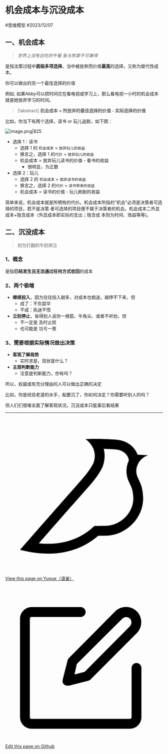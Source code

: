 
# 机会成本与沉没成本

<Badge type="warning">#思维模型</Badge> <Badge type="warning">#2023/12/07</Badge> 

## 一、机会成本

>  *世界上没有白吃的午餐*
>  *鱼与熊掌不可兼得*

是指法策过程中**面临多项选择**，当中被放奔而价值**最高**的选择，又称为替代性成本。

你可以做出的另一个最佳选择的价值 

例如, 如果Abby可以把时间花在看电视或学习上，那么看电视一小时的机会成本就是她放弃学习的时间。

> [!abstract]
>  **机会成本 = 所放弃的最佳选择的价值 -  实际选择的价值**

比如，你当下有两个选择，读书  or  玩儿追剧，如下图：

![image.png|825](https://od-1310531898.cos.ap-beijing.myqcloud.com/202312090923558.png)


- 选择 1：读书
	- 选择 1 的 `机会成本`  =  `放弃玩儿的收益`
	- 换言之，选择 1 的`代价` = `放弃玩儿的收益`
	- 机会成本 = 放弃玩儿读书的价值 -  看书的收益 
		- 很明显，为正数
- 选择 2：玩儿
	- 选择 2 的 `机会成本`  =  `放弃读书的收益`
	- 换言之，选择 2 的`代价` = `读书带来的收益` 
	- 机会成本 = 读书的价值 -  玩儿刷剧的收益 


简单来说，机会成本就是所牺牲的代价。机会成本所指的”机会”必须是决策者可选择的项目，若不是决策
者可选择的项目便不属于决策者的机会。机会成本二外显成本+隐含成本（外显成本即实际的支出；隐含成
本则为时间、效益等等)。



## 二、沉没成本

>  别为打翻的牛奶哭泣

### 1、概念

是指**已经发生且无法通过任何方式收回**的成本
### 2、两个**极端**

- **继续投入**，因为往往投入越多，对成本也痴迷，越停不下来，但
	- 成了：不负韶华
	- 不成：执迷不悟
- **立刻停止**，省得别人说你一根筋、牛角尖、或者不听劝，但
	- 不一定是 及时止损
	- 也可能是 功亏一篑 

### 3、需要根据实际情况做出决策

- **客观了解局势**
	- 实时求是，现状是什么？
- **主观判断能力**
	- 注意是判断能力，你有吗？

所以，权威或有充分理由的人可以做出正确的决定

比如，你是经验老道的水手，船要沉了，你如何决定？你需要听别人的吗？

但人们们很难全面了解客观状况，沉没成本只能事后看结果



---
<div class="liguwe-doc-footer">
            <div class="liguwe-doc-footer-edit-link">
                <p class="liguwe-doc-footer-p">
                    <svg t="1687912573060" class="icon" viewBox="0 0 1024 1024" version="1.1" xmlns="http://www.w3.org/2000/svg" p-id="1498">
                        <path d="M854.6 370.6c-9.9-39.4 9.9-102.2 73.4-124.4l-67.9-3.6s-25.7-90-143.6-98c-117.8-8.1-194.9-3-195-3 0.1 0 87.4 55.6 52.4 154.7-25.6 52.5-65.8 95.6-108.8 144.7-1.3 1.3-2.5 2.6-3.5 3.7C319.4 605 96 860 96 860c245.9 64.4 410.7-6.3 508.2-91.1 20.5-0.2 35.9-0.3 46.3-0.3 135.8 0 250.6-117.6 245.9-248.4-3.2-89.9-31.9-110.2-41.8-149.6z m-204.1 334c-10.6 0-26.2 0.1-46.8 0.3l-23.6 0.2-17.8 15.5c-47.1 41-104.4 71.5-171.4 87.6-52.5 12.6-110 16.2-172.7 9.6 18-20.5 36.5-41.6 55.4-63.1 92-104.6 173.8-197.5 236.9-268.5l1.4-1.4 1.3-1.5c4.1-4.6 20.6-23.3 24.7-28.1 9.7-11.1 17.3-19.9 24.5-28.6 30.7-36.7 52.2-67.8 69-102.2l1.6-3.3 1.2-3.4c13.7-38.8 15.4-76.9 6.2-112.8 22.5 0.7 46.5 1.9 71.7 3.6 33.3 2.3 55.5 12.9 71.1 29.2 5.8 6 10.2 12.5 13.4 18.7 1 2 1.7 3.6 2.3 5l5 17.7c-15.7 34.5-19.9 73.3-11.4 107.2 3 11.8 6.9 22.4 12.3 34.4 2.1 4.7 9.5 20.1 11 23.3 10.3 22.7 15.4 43 16.7 78.7 3.3 94.6-82.7 181.9-182 181.9z"
                              p-id="1499" ></path>
                    </svg>
                    <a href="https://www.yuque.com/liguwe/post/57d16359-e2d9-50e3-b2e5-471c38db8b70" target="_blank" class="liguwe-doc-footer-edit-link-a">
                        View this page on Yuque（语雀）
                    </a>
                </p>
                <p class="liguwe-doc-footer-p">
                    <svg t="1687913054251" class="icon" viewBox="0 0 1024 1024" version="1.1" xmlns="http://www.w3.org/2000/svg" p-id="5173"><path d="M853.333333 501.333333c-17.066667 0-32 14.933333-32 32v320c0 6.4-4.266667 10.666667-10.666666 10.666667H170.666667c-6.4 0-10.666667-4.266667-10.666667-10.666667V213.333333c0-6.4 4.266667-10.666667 10.666667-10.666666h320c17.066667 0 32-14.933333 32-32s-14.933333-32-32-32H170.666667c-40.533333 0-74.666667 34.133333-74.666667 74.666666v640c0 40.533333 34.133333 74.666667 74.666667 74.666667h640c40.533333 0 74.666667-34.133333 74.666666-74.666667V533.333333c0-17.066667-14.933333-32-32-32z"  p-id="5174"></path><path d="M405.333333 484.266667l-32 125.866666c-2.133333 10.666667 0 23.466667 8.533334 29.866667 6.4 6.4 14.933333 8.533333 23.466666 8.533333h8.533334l125.866666-32c6.4-2.133333 10.666667-4.266667 14.933334-8.533333l300.8-300.8c38.4-38.4 38.4-102.4 0-140.8-38.4-38.4-102.4-38.4-140.8 0L413.866667 469.333333c-4.266667 4.266667-6.4 8.533333-8.533334 14.933334z m59.733334 23.466666L761.6 213.333333c12.8-12.8 36.266667-12.8 49.066667 0 12.8 12.8 12.8 36.266667 0 49.066667L516.266667 558.933333l-66.133334 17.066667 14.933334-68.266667z"  p-id="5175"></path></svg>
                    <a href="https://github.com/liguwe/liguwe.github.io/blob/master/docs/57d16359-e2d9-50e3-b2e5-471c38db8b70.md" target="_blank" class="liguwe-doc-footer-edit-link-a">Edit this page on Github</a>
                </p>
            </div>
            <div id="liguwe-comment"></div></div>